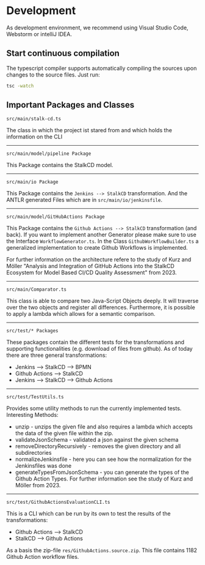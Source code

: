 # Development
As development environment, we recommend using Visual Studio Code, Webstorm or intelliJ IDEA.

## Start continuous compilation
The typescript compiler supports automatically compiling the sources upon changes to the source files.
Just run:

```bash
tsc -watch
```

## Important Packages and Classes
```
src/main/stalk-cd.ts
```
The class in which the project ist stared from and which holds the information on the CLI
___
```
src/main/model/pipeline Package
```
This Package contains the StalkCD model.
___
```
src/main/io Package
```
This Package contains the ```Jenkins --> StalkCD``` transformation.
And the ANTLR generated Files which are in ```src/main/io/jenkinsfile```.
___
```
src/main/model/GitHubActions Package
```
This Package contains the ```Github Actions --> StalkCD``` transformation (and back).
If you want to implement another Generator please make sure to use the Interface ```WorkflowGenerator.ts```.
In the Class ```GithubWorkflowBuilder.ts``` a generalized implementation to create Github Workflows is implemented.

For further information on the architecture refere to the study of Kurz and Möller "Analysis and Integration of GitHub Actions into the StalkCD Ecosystem for Model Based CI/CD Quality Assessment" from 2023.
___
```
src/main/Comparator.ts
```
This class is able to compare two Java-Script Objects deeply.
It will traverse over the two objects and register all differences.
Furthermore, it is possible to apply a lambda which allows for a semantic comparison.
___
```
src/test/* Packages
```
These packages contain the different tests for the transformations and supporting functionalities (e.g. download of files from github).
As of today there are three general transformations:
* Jenkins --> StalkCD --> BPMN
* Github Actions --> StalkCD
* Jenkins --> StalkCD --> Github Actions
___
```
src/test/TestUtils.ts
```
Provides some utility methods to run the currently implemented tests.
Interesting Methods:
* unzip - unzips the given file and also requires a lambda which accepts the data of the given file within the zip.
* validateJsonSchema - validated a json against the given schema
* removeDirectoryRecursively - removes the given directory and all subdirectories
* normalizeJenkinsfile - here you can see how the normalization for the Jenkinsfiles was done
* generateTypesFromJsonSchema - you can generate the types of the Github Action Types. For further information see the study of Kurz and Möller from 2023. 
___
```
src/test/GithubActionsEvaluationCLI.ts
```
This is a CLI which can be run by its own to test the results of the transformations:
* Github Actions --> StalkCD
* StalkCD --> Github Actions

As a basis the zip-file ```res/GithubActions.source.zip```.
This file contains 1182 Github Action workflow files.

